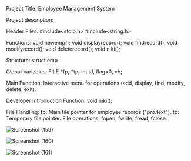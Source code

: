 Project Title: Employee Management System

Project description:

Header Files:
#include<stdio.h>
#include<string.h>

Functions:
void newemp();
void displayrecord();
void findrecord();
void modifyrecord();
void deleterecord();
void niki();

Structure:
struct emp

Global Variables:
FILE *fp, *tp;
int id, flag=0, ch;

Main Function:
Interactive menu for operations (add, display, find, modify, delete, exit).

Developer Introduction Function:
void niki();

File Handling:
fp: Main file pointer for employee records ("pro.text").
tp: Temporary file pointer.
File operations: fopen, fwrite, fread, fclose.


![Screenshot (159)](https://github.com/nikita11ch/EMPLOYEE-MANAGEMENT-SYSTEM/assets/115834443/7fa290fc-b0e3-458c-931f-ff3bf18d7b96)


![Screenshot (160)](https://github.com/nikita11ch/EMPLOYEE-MANAGEMENT-SYSTEM/assets/115834443/c5aa4e9d-75bc-4beb-89ab-1c0e12a19e73)


![Screenshot (161)](https://github.com/nikita11ch/EMPLOYEE-MANAGEMENT-SYSTEM/assets/115834443/bf6a3042-0e93-4e2e-9137-f86e5e841562)


